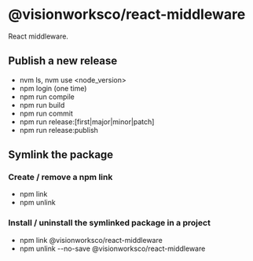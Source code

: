 # @visionworksco/react-middleware

React middleware.

## Publish a new release

- nvm ls, nvm use <node_version>
- npm login (one time)
- npm run compile
- npm run build
- npm run commit
- npm run release:[first|major|minor|patch]
- npm run release:publish

## Symlink the package

### Create / remove a npm link

- npm link
- npm unlink

### Install / uninstall the symlinked package in a project

- npm link @visionworksco/react-middleware
- npm unlink --no-save @visionworksco/react-middleware
